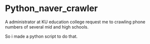 # Python_naver_crawler

A administrator at KU education college request me to crawling phone numbers of several mid and high schools.

So i made a python script to do that.
